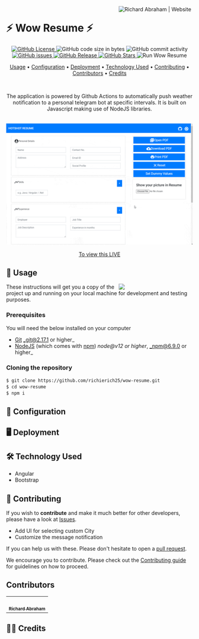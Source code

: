 <!-- markdownlint-disable -->
<a href="https://www.richierich25.com" target="_blank">
    <img alt="Richard Abraham | Website" src="https://user-images.githubusercontent.com/34006942/95367062-e827e000-08f1-11eb-8e6a-b28b6d0e9690.png" title="Richard Abraham | Website" align="right" width="200px" />
</a>

⚡️ Wow Resume ⚡️
======================

<h4 align="center">
</h4>

<div align="center"> 

  <p align="center">
    <a href="https://github.com/richierich25/wow-resume/blob/main/LICENSE">
      <img src="https://img.shields.io/github/license/richierich25/wow-resume?color=blue" alt="GitHub License">
    </a>
    <img src="https://img.shields.io/github/languages/code-size/richierich25/wow-resume" alt="GitHub code size in bytes">
    <img src="https://img.shields.io/github/commit-activity/w/richierich25/wow-resume" alt="GitHub commit activity">
    <a href="https://github.com/richierich25/wow-resume/issues">
      <img src="https://img.shields.io/github/issues/richierich25/wow-resume" alt="GitHub issues">
    </a>
    <a href="https://github.com/richierich25/wow-resume/releases">
      <img src="https://img.shields.io/github/v/release/richierich25/wow-resume.svg?style=flat" alt="GitHub Release">
    </a>
      <a href="https://github.com/richierich25/wow-resume/stargazers">
      <img src="https://img.shields.io/github/stars/richierich25/wow-resume" alt="GitHub Stars">
    </a>
    <img src="https://github.com/richierich25/wow-resume/workflows/Run%20Weather%20Bot/badge.svg" alt="Run Wow Resume">
  </p>

  <p align="center">
    <a href="#usage">Usage</a> •
    <a href="#configuration">Configuration</a> •
    <a href="#deployment">Deployment</a> •
    <a href="#technology-used">Technology Used</a> •
    <a href="#contributing">Contributing</a> •
    <a href="#contributors">Contributors</a> •
    <a href="#credits">Credits</a>
  </p>
  <br>

  <p>
    The application is powered by Github Actions to automatically push weather notification to a personal telegram bot at specific intervals. It is built on Javascript making use of NodeJS libraries. 
  </p>
  <br>

</div>

<img src="./wow-resume.gif">
<p align="center">
  <a href="">To view this LIVE</a>
</p>


## 📖 Usage

<img align="right" src="https://i.ibb.co/CJfW18H/ship.gif" width="200"/>

These instructions will get you a copy of the project up and running on your local machine for development and testing purposes.

### Prerequisites

You will need the below installed on your computer
- [Git](https://git-scm.com) _git@2.17.1 or higher_
- [NodeJS](https://nodejs.org/en/download/) (which comes with [npm](http://npmjs.com)) _node@v12 or higher_, _npm@6.9.0 or higher_


### Cloning the repository

```sh
$ git clone https://github.com/richierich25/wow-resume.git
$ cd wow-resume
$ npm i 
```

## 💨 Configuration



## 🖥️ Deployment



## 🛠️ Technology Used

- Angular
- Bootstrap

## 🤝 Contributing

If you wish to **contribute** and make it much better for other developers, please have a look at [Issues](https://github.com/richierich25/wow-resume/issues).

- Add UI for selecting custom City
- Customize the message notification

If you can help us with these. Please don't hesitate to open a [pull request](https://github.com/richierich25/wow-resume/pulls).

We encourage you to contribute. Please check out the [Contributing guide](CONTRIBUTING.md) for guidelines on how to proceed.

## Contributors

<!-- ALL-CONTRIBUTORS-LIST:START - Do not remove or modify this section -->
<table>
  <tr>
    <td align="center"><a href="htts://www.richierich25.com">
    <img src="https://user-images.githubusercontent.com/34006942/95364922-0e984c00-08ef-11eb-9e3b-48cfd6f844e7.jpg" width="100px;" alt=""/><br /><sub><b>Richard Abraham</b></sub></a></td>
  </tr>
</table>
<!-- ALL-CONTRIBUTORS-LIST:END -->


## 👏🏻 Credits

